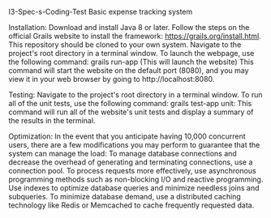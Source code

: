 I3-Spec-s-Coding-Test
Basic expense tracking system

Installation: Download and install Java 8 or later. Follow the steps on the official Grails website to install the framework: https://grails.org/install.html. This repository should be cloned to your own system. Navigate to the project's root directory in a terminal window. To launch the webpage, use the following command: grails run-app (This will launch the website) This command will start the website on the default port (8080), and you may view it in your web browser by going to http://localhost:8080.

Testing: Navigate to the project's root directory in a terminal window. To run all of the unit tests, use the following command: grails test-app unit: This command will run all of the website's unit tests and display a summary of the results in the terminal.

Optimization: In the event that you anticipate having 10,000 concurrent users, there are a few modifications you may perform to guarantee that the system can manage the load: To manage database connections and decrease the overhead of generating and terminating connections, use a connection pool. To process requests more effectively, use asynchronous programming methods such as non-blocking I/O and reactive programming. Use indexes to optimize database queries and minimize needless joins and subqueries. To minimize database demand, use a distributed caching technology like Redis or Memcached to cache frequently requested data.
